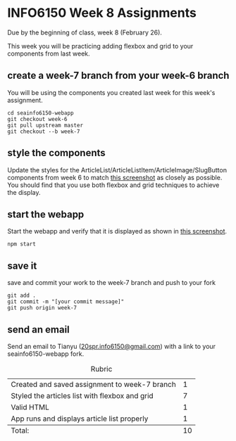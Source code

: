 # INFO6150 Week 8 Assignments

Due by the beginning of class, week 8 (February 26).

This week you will be practicing adding flexbox and grid to your components from last week.

## create a week-7 branch from your week-6 branch
You will be using the components you created last week for this week's assignment.

```
cd seainfo6150-webapp
git checkout week-6
git pull upstream master
git checkout --b week-7
```

## style the components
Update the styles for the ArticleList/ArticleListItem/ArticleImage/SlugButton components from week 6 to match <a href="./week-7-screenshot.png">this screenshot</a> as closely as possible. You should find that you use both flexbox and grid techniques to achieve the display.


## start the webapp

Start the webapp and verify that it is displayed as shown in <a href="./week-7-screenshot.png">this screenshot</a>.

```
npm start
```

## save it

save and commit your work to the week-7 branch and push to your fork

```
git add .
git commit -m "[your commit message]"
git push origin week-7
```

## send an email 
Send an email to Tianyu (20spr.info6150@gmail.com) with a link to your seainfo6150-webapp fork. 

<table>
  <caption>Rubric</caption>
  <tbody>
    <tr>
      <td>Created and saved assignment to week-7 branch</td>
      <td>1</td>
    </tr>
    <tr>
      <td>Styled the articles list with flexbox and grid</td>
      <td>7</td>
    </tr>
    <tr>
      <td>Valid HTML</td>
      <td>1</td>
    </tr>
    <tr>
      <td>App runs and displays article list properly</td>
      <td>1</td>
    </tr>
  </tbody>
  <tfoot>
    <td>Total:</td>
    <td>10</td>
  </tfoot>
</table>
